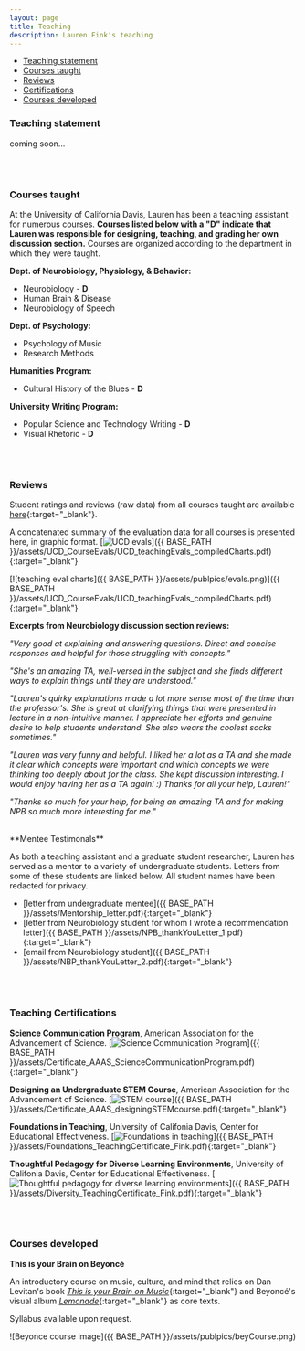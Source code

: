 ```yaml
---
layout: page
title: Teaching
description: Lauren Fink's teaching
---
```

<HEAD>
<!-- Global site tag (gtag.js) - Google Analytics -->
  <script async src="https://www.googletagmanager.com/gtag/js?id=UA-114823830-1"></script>
  <script>
    window.dataLayer = window.dataLayer || [];
    function gtag(){dataLayer.push(arguments);}
    gtag('js', new Date());
    gtag('config', 'UA-114823830-1');
  </script>
</HEAD>

<div class="navbar">
    <div class="navbar-inner">
        <ul class="nav">
            <li><a href="#philosophy">Teaching statement</a></li>
            <li><a href="#courses">Courses taught</a></li>
            <li><a href="#reviews">Reviews</a></li>
            <li><a href="#certifications">Certifications</a></li>
            <li><a href="#dev">Courses developed</a></li>
        </ul>
    </div>
</div>


### <a name="philosophy"></a>Teaching statement
coming soon...

<br>
<br>

### <a name="courses"></a>Courses taught
At the University of California Davis, Lauren has been a teaching assistant for numerous courses. **Courses listed below with a "D" indicate that Lauren was responsible for designing, teaching, and grading her own discussion section.** Courses are organized according to the department in which they were taught. 

**Dept. of Neurobiology, Physiology, & Behavior:** 
- Neurobiology - **D**
- Human Brain & Disease 
- Neurobiology of Speech 

**Dept. of Psychology:**
- Psychology of Music
- Research Methods 

**Humanities Program:**
- Cultural History of the Blues - **D**

**University Writing Program:**  
- Popular Science and Technology Writing - **D**
- Visual Rhetoric - **D**

<br>
<br>

### <a name="reviews"></a>Reviews
Student ratings and reviews (raw data) from all courses taught are available [here](https://github.com/lkfink/lkfink.github.io/tree/master/assets/UCD_CourseEvals){:target="_blank"}.  

A concatenated summary of the evaluation data for all courses is presented here, in graphic format. [![UCD evals](icons16/pdf-icon.png)]({{ BASE_PATH }}/assets/UCD_CourseEvals/UCD_teachingEvals_compiledCharts.pdf){:target="_blank"}  

[![teaching eval charts]({{ BASE_PATH }}/assets/publpics/evals.png)]({{ BASE_PATH }}/assets/UCD_CourseEvals/UCD_teachingEvals_compiledCharts.pdf){:target="_blank"}     

**Excerpts from Neurobiology discussion section reviews:**  

*"Very good at explaining and answering questions. Direct and concise responses and helpful for those struggling with concepts."*  

*"She's an amazing TA, well-versed in the subject and she finds different ways to explain things until they are understood."*  

*"Lauren's quirky explanations made a lot more sense most of the time than the professor's. She is great at clarifying things that were presented in lecture in a non-intuitive manner. I appreciate her efforts and genuine desire to help students understand. She also wears the coolest socks sometimes."*  

*"Lauren was very funny and helpful. I liked her a lot as a TA and she made it clear which concepts were important and which concepts we were thinking too deeply about for the class. She kept discussion interesting. I would enjoy having her as a TA again! :) Thanks for all your help, Lauren!"*  

*"Thanks so much for your help, for being an amazing TA and for making NPB so much more interesting for me."*

<br>
**Mentee Testimonals**  

As both a teaching assistant and a graduate student researcher, Lauren has served as a mentor to a variety of undergraduate students. Letters from some of these students are linked below. All student names have been redacted for privacy.
- [letter from undergraduate mentee]({{ BASE_PATH }}/assets/Mentorship_letter.pdf){:target="_blank"} 
- [letter from Neurobiology student for whom I wrote a recommendation letter]({{ BASE_PATH }}/assets/NPB_thankYouLetter_1.pdf){:target="_blank"} 
- [email from Neurobiology student]({{ BASE_PATH }}/assets/NBP_thankYouLetter_2.pdf){:target="_blank"} 

<br>
<br>

### <a name="certifications"></a>Teaching Certifications
**Science Communication Program**, American Association for the Advancement of Science. [![Science Communication Program](icons16/pdf-icon.png)]({{ BASE_PATH }}/assets/Certificate_AAAS_ScienceCommunicationProgram.pdf){:target="_blank"} 

**Designing an Undergraduate STEM Course**, American Association for the Advancement of Science. [![STEM course](icons16/pdf-icon.png)]({{ BASE_PATH }}/assets/Certificate_AAAS_designingSTEMcourse.pdf){:target="_blank"}  

**Foundations in Teaching**, University of Califonia Davis, Center for Educational Effectiveness. [![Foundations in teaching](icons16/pdf-icon.png)]({{ BASE_PATH }}/assets/Foundations_TeachingCertificate_Fink.pdf){:target="_blank"} 

**Thoughtful Pedagogy for Diverse Learning Environments**, University of Califonia Davis, Center for Educational Effectiveness. [![Thoughtful pedagogy for diverse learning environments](icons16/pdf-icon.png)]({{ BASE_PATH }}/assets/Diversity_TeachingCertificate_Fink.pdf){:target="_blank"}

<br>
<br>

### <a name="dev"></a>Courses developed

**This is your Brain on Beyoncé**  

An introductory course on music, culture, and mind that relies on Dan Levitan's book [*This is your Brain on Music*](http://daniellevitin.com/publicpage/books/this-is-your-brain-on-music/){:target="_blank"} and Beyoncé's visual album [*Lemonade*](http://www.beyonce.com/album/lemonade-visual-album/){:target="_blank"} as core texts.  

Syllabus available upon request.

![Beyonce course image]({{ BASE_PATH }}/assets/publpics/beyCourse.png)
